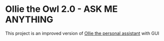 # Ollie the Owl 2.0 - ASK ME ANYTHING

This project is an improved version of [Ollie the personal assistant](https://github.com/dannyphan2910/project11a_team18) with GUI




